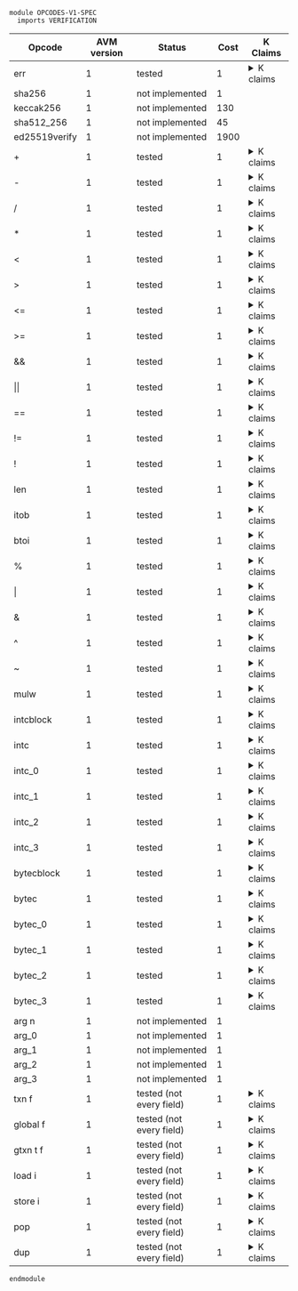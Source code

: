 ```k
module OPCODES-V1-SPEC
  imports VERIFICATION
```

<table>

<thead>
<tr><th> Opcode </th><th> AVM version </th><th> Status </th><th> Cost </th><th> K Claims </th></tr>
</thead>

<tbody>

<!----------------------------------------------------------------------------->

<tr><td> err </td><td> 1 </td><td> tested </td><td> 1 </td>
<td><details>
<summary>K claims</summary>

```k
  claim <k> err => #panic(ERR_OPCODE) ...</k>
```

</details>
</td></tr>

<!----------------------------------------------------------------------------->

<tr><td> sha256        </td><td> 1 </td><td> not implemented </td><td> 1   </td>
<td></td>

<!----------------------------------------------------------------------------->

<tr><td> keccak256     </td><td> 1 </td><td> not implemented </td><td> 130  </td>
<td></td>

<!----------------------------------------------------------------------------->

<tr><td> sha512_256    </td><td> 1 </td><td> not implemented </td><td> 45   </td>
<td></td>

<!----------------------------------------------------------------------------->

<tr><td> ed25519verify </td><td> 1 </td><td> not implemented </td><td> 1900 </td>
<td></td>

<!----------------------------------------------------------------------------->

<tr><td> + </td><td> 1 </td><td> tested </td><td> 1 </td>
<td><details>
<summary>K claims</summary>

```k
  claim <k> + => . ...</k>
        <stack> 5 : 3 : XS => 8 : XS </stack>
        <stacksize> S => S -Int 1 </stacksize>

  claim <k> + => #panic(INT_OVERFLOW) ...</k>
        <stack> MAX_UINT64 : 3 : _ </stack>
```
</details>
</td></tr>

<!----------------------------------------------------------------------------->

<tr><td> - </td><td> 1 </td><td> tested </td><td> 1 </td>
<td><details>
<summary>K claims</summary>

```k
  claim <k> - => . ...</k>
        <stack> 6 : 10 : XS => 4 : XS </stack>
        <stacksize> S => S -Int 1 </stacksize>

  claim <k> - => #panic(INT_UNDERFLOW) ...</k>
        <stack> 10 : 6 : _ </stack>
```
</details>
</td></tr>

<!----------------------------------------------------------------------------->

<tr><td> / </td><td> 1 </td><td> tested </td><td> 1 </td>
<td><details>
<summary>K claims</summary>

```k
  claim <k> / => . ...</k>
        <stack> 5 : 30 : XS => 6 : XS </stack>
        <stacksize> S => S -Int 1 </stacksize>

  claim <k> / => #panic(DIV_BY_ZERO) ...</k>
        <stack> 0 : 30 : _</stack>
```
</details>
</td></tr>

<!----------------------------------------------------------------------------->

<tr><td> * </td><td> 1 </td><td> tested </td><td> 1 </td>
<td><details>
<summary>K claims</summary>

```k
  claim <k> * => . ...</k>
        <stack> 6 : 7 : XS => 42 : XS </stack>
        <stacksize> S => S -Int 1 </stacksize>

  claim <k> * => #panic(INT_OVERFLOW) ...</k>
        <stack> MAX_UINT64 : 2 : _ </stack>
```
</details>
</td></tr>

<!----------------------------------------------------------------------------->

<tr><td> < </td><td> 1 </td><td> tested </td><td> 1 </td>
<td><details>
<summary>K claims</summary>

```k
  claim <k> < => . ...</k>
        <stack> 5 : 3 : XS => 1 : XS </stack>
        <stacksize> S => S -Int 1 </stacksize>

  claim <k> < => . ...</k>
        <stack> 3 : 5 : XS => 0 : XS </stack>
        <stacksize> S => S -Int 1 </stacksize>

  claim <k> < => . ...</k>
        <stack> 5 : 5 : XS => 0 : XS </stack>
        <stacksize> S => S -Int 1 </stacksize>
```
</details>
</td></tr>

<!----------------------------------------------------------------------------->

<tr><td> > </td><td> 1 </td><td> tested </td><td> 1 </td>
<td><details>
<summary>K claims</summary>

```k
  claim <k> > => . ...</k>
        <stack> 5 : 3 : XS => 0 : XS </stack>
        <stacksize> S => S -Int 1 </stacksize>

  claim <k> > => . ...</k>
        <stack> 3 : 5 : XS => 1 : XS </stack>
        <stacksize> S => S -Int 1 </stacksize>

  claim <k> > => . ...</k>
        <stack> 5 : 5 : XS => 0 : XS </stack>
        <stacksize> S => S -Int 1 </stacksize>
```
</details>
</td></tr>

<!----------------------------------------------------------------------------->

<tr><td> <= </td><td> 1 </td><td> tested </td><td> 1 </td>
<td><details>
<summary>K claims</summary>

```k
  claim <k> <= => . ...</k>
        <stack> 5 : 3 : XS => 1 : XS </stack>
        <stacksize> S => S -Int 1 </stacksize>

  claim <k> <= => . ...</k>
        <stack> 3 : 5 : XS => 0 : XS </stack>
        <stacksize> S => S -Int 1 </stacksize>

  claim <k> <= => . ...</k>
        <stack> 5 : 5 : XS => 1 : XS </stack>
        <stacksize> S => S -Int 1 </stacksize>
```
</details>
</td></tr>

<!----------------------------------------------------------------------------->

<tr><td> >= </td><td> 1 </td><td> tested </td><td> 1 </td>
<td><details>
<summary>K claims</summary>

```k
  claim <k> >= => . ...</k>
        <stack> 5 : 3 : XS => 0 : XS </stack>
        <stacksize> S => S -Int 1 </stacksize>

  claim <k> >= => . ...</k>
        <stack> 3 : 5 : XS => 1 : XS </stack>
        <stacksize> S => S -Int 1 </stacksize>

  claim <k> >= => . ...</k>
        <stack> 5 : 5 : XS => 1 : XS </stack>
        <stacksize> S => S -Int 1 </stacksize>
```
</details>
</td></tr>

<!----------------------------------------------------------------------------->

<tr><td> && </td><td> 1 </td><td> tested </td><td> 1 </td>
<td><details>
<summary>K claims</summary>

```k
  claim <k> && => . ...</k>
        <stack> 3 : 1 : XS => 1 : XS </stack>
        <stacksize> S => S -Int 1 </stacksize>

  claim <k> && => . ...</k>
        <stack> 0 : 1 : XS => 0 : XS </stack>
        <stacksize> S => S -Int 1 </stacksize>

  claim <k> && => . ...</k>
        <stack> 5 : 0 : XS => 0 : XS </stack>
        <stacksize> S => S -Int 1 </stacksize>

  claim <k> && => . ...</k>
        <stack> 0 : 0 : XS => 0 : XS </stack>
        <stacksize> S => S -Int 1 </stacksize>
```
</details>
</td></tr>


<!----------------------------------------------------------------------------->

<tr><td> || </td><td> 1 </td><td> tested </td><td> 1 </td>
<td><details>
<summary>K claims</summary>

```k
  claim <k> || => . ...</k>
        <stack> 3 : 1 : XS => 1 : XS </stack>
        <stacksize> S => S -Int 1 </stacksize>

  claim <k> || => . ...</k>
        <stack> 0 : 1 : XS => 1 : XS </stack>
        <stacksize> S => S -Int 1 </stacksize>

  claim <k> || => . ...</k>
        <stack> 5 : 0 : XS => 1 : XS </stack>
        <stacksize> S => S -Int 1 </stacksize>

  claim <k> || => . ...</k>
        <stack> 0 : 0 : XS => 0 : XS </stack>
        <stacksize> S => S -Int 1 </stacksize>
```
</details>
</td></tr>

<!----------------------------------------------------------------------------->

<tr><td> == </td><td> 1 </td><td> tested </td><td> 1 </td>
<td><details>
<summary>K claims</summary>

```k
  claim <k> == => . ...</k>
        <stack> 2 : 2 : XS => 1 : XS </stack>
        <stacksize> S => S -Int 1 </stacksize>

  claim <k> == => . ...</k>
        <stack> 4 : 2 : XS => 0 : XS </stack>
        <stacksize> S => S -Int 1 </stacksize>

  claim <k> == => . ...</k>
        <stack> b"123" : b"123" : XS => 1 : XS </stack>
        <stacksize> S => S -Int 1 </stacksize>

  claim <k> == => . ...</k>
        <stack> b"123" : b"321" : XS => 0 : XS </stack>
        <stacksize> S => S -Int 1 </stacksize>
```
</details>
</td></tr>

<!----------------------------------------------------------------------------->

<tr><td> != </td><td> 1 </td><td> tested </td><td> 1 </td>
<td><details>
<summary>K claims</summary>

```k
  claim <k> != => . ...</k>
        <stack> 2 : 2 : XS => 0 : XS </stack>
        <stacksize> S => S -Int 1 </stacksize>

  claim <k> != => . ...</k>
        <stack> 4 : 2 : XS => 1 : XS </stack>
        <stacksize> S => S -Int 1 </stacksize>

  claim <k> != => . ...</k>
        <stack> b"123" : b"123" : XS => 0 : XS </stack>
        <stacksize> S => S -Int 1 </stacksize>

  claim <k> != => . ...</k>
        <stack> b"123" : b"321" : XS => 1 : XS </stack>
        <stacksize> S => S -Int 1 </stacksize>
```
</details>
</td></tr>

<!----------------------------------------------------------------------------->

<tr><td> ! </td><td> 1 </td><td> tested </td><td> 1 </td>
<td><details>
<summary>K claims</summary>

```k
  claim <k> ! => . ...</k>
        <stack> 1 : XS => 0 : XS </stack>
        <stacksize> _ </stacksize>

  claim <k> ! => . ...</k>
        <stack> 5 : XS => 0 : XS </stack>
        <stacksize> _ </stacksize>

  claim <k> ! => . ...</k>
        <stack> 0 : XS => 1 : XS </stack>
        <stacksize> _ </stacksize>
```
</details>
</td></tr>

<!----------------------------------------------------------------------------->

<tr><td> len </td><td> 1 </td><td> tested </td><td> 1 </td>
<td><details>
<summary>K claims</summary>

```k
  claim <k> len => . ...</k>
        <stack> b"123456" : XS => 6 : XS </stack>
        <stacksize> _ </stacksize>

  claim <k> len => . ...</k>
        <stack> b"" : XS => 0 : XS </stack>
        <stacksize> _ </stacksize>
```
</details>
</td></tr>

<!----------------------------------------------------------------------------->

<tr><td> itob </td><td> 1 </td><td> tested </td><td> 1 </td>
<td><details>
<summary>K claims</summary>

```k
  claim <k> itob => . ...</k>
        <stack> 6382179 : XS => b"\x00\x00\x00\x00\x00abc" : XS </stack>
        <stacksize> _ </stacksize>
```
</details>
</td></tr>

<!----------------------------------------------------------------------------->

<tr><td> btoi </td><td> 1 </td><td> tested </td><td> 1 </td>
<td><details>
<summary>K claims</summary>

```k
  claim <k> btoi => . ...</k>
        <stack> b"\x00\x00\x00\x00\x00abc" : XS => 6382179 : XS </stack>
        <stacksize> _ </stacksize>
```
</details>
</td></tr>

<!----------------------------------------------------------------------------->

<tr><td> % </td><td> 1 </td><td> tested </td><td> 1 </td>
<td><details>
<summary>K claims</summary>

```k
  claim <k> % => . ...</k>
        <stack> 3 : 5 : XS => 2 : XS </stack>
        <stacksize> S => S -Int 1 </stacksize>

  claim <k> % => #panic(DIV_BY_ZERO) ...</k>
        <stack> 0 : 5 : _ </stack>
```
</details>
</td></tr>

<!----------------------------------------------------------------------------->

<tr><td> | </td><td> 1 </td><td> tested </td><td> 1 </td>
<td><details>
<summary>K claims</summary>

```k
  claim <k> | => . ...</k>
        <stack> 123 : 321 : XS => 379 : XS </stack>
        <stacksize> S => S -Int 1 </stacksize>
```
</details>
</td></tr>

<!----------------------------------------------------------------------------->

<tr><td> & </td><td> 1 </td><td> tested </td><td> 1 </td>
<td><details>
<summary>K claims</summary>

```k
  claim <k> & => . ...</k>
        <stack> 123 : 321 : XS => 65 : XS </stack>
        <stacksize> S => S -Int 1 </stacksize>
```
</details>
</td></tr>

<!----------------------------------------------------------------------------->

<tr><td> ^ </td><td> 1 </td><td> tested </td><td> 1 </td>
<td><details>
<summary>K claims</summary>

```k
  claim <k> ^ => . ...</k>
        <stack> 123 : 321 : XS => 314 : XS </stack>
        <stacksize> S => S -Int 1 </stacksize>
```
</details>
</td></tr>

<!----------------------------------------------------------------------------->

<tr><td> ~ </td><td> 1 </td><td> tested </td><td> 1 </td>
<td><details>
<summary>K claims</summary>

```k
// ~ 	1 	heavy_check_mark 	1
//  claim <k> ~ => . </k>
//        <stack> 123 : XS => 18446744073709551492 : XS </stack>
//        <stacksize> _ </stacksize>
  claim <k> ~ => #panic(ILL_TYPED_STACK) </k>
        <stack> b"123" : _ </stack>
```
</details>
</td></tr>

<!----------------------------------------------------------------------------->

<tr><td> mulw </td><td> 1 </td><td> tested </td><td> 1 </td>
<td><details>
<summary>K claims</summary>

```k
  claim <k> mulw => . </k>
        <stack> 123456789012345 : 123456789012345 : XS => 15098910126093764401 : 826247639 : XS </stack>
        <stacksize> _ </stacksize>
```
</details>
</td></tr>

<!----------------------------------------------------------------------------->

<tr><td> intcblock </td><td> 1 </td><td> tested </td><td> 1 </td>
<td><details>
<summary>K claims</summary>

```k
  claim <k> intcblock 3 4 5 6 => . </k>
        <intcblock> _ =>
                   (0 |-> 4
                    1 |-> 5
                    2 |-> 6)
        </intcblock>
```
</details>
</td></tr>

<!----------------------------------------------------------------------------->

<tr><td> intc </td><td> 1 </td><td> tested </td><td> 1 </td>
<td><details>
<summary>K claims</summary>

```k
  claim <k> intc 1 => . </k>
        <stack> XS => 5 : XS </stack>
        <stacksize> S => S +Int 1 </stacksize>
        <intcblock> 0 |-> 4
                    1 |-> 5
                    2 |-> 6
        </intcblock>
    requires S <Int 1000
```
</details>
</td></tr>

<!----------------------------------------------------------------------------->

<tr><td> intc_0 </td><td> 1 </td><td> tested </td><td> 1 </td>
<td><details>
<summary>K claims</summary>

```k
  claim <k> intc_0 => . </k>
        <stack> XS => 4 : XS </stack>
        <stacksize> S => S +Int 1 </stacksize>
        <intcblock> 0 |-> 4
                    1 |-> 5
                    2 |-> 6
                    3 |-> 7
        </intcblock>
    requires S <Int 1000
```
</details>
</td></tr>

<!----------------------------------------------------------------------------->

<tr><td> intc_1 </td><td> 1 </td><td> tested </td><td> 1 </td>
<td><details>
<summary>K claims</summary>

```k
  claim <k> intc_1 => . </k>
        <stack> XS => 5 : XS </stack>
        <stacksize> S => S +Int 1 </stacksize>
        <intcblock> 0 |-> 4
                    1 |-> 5
                    2 |-> 6
                    3 |-> 7
        </intcblock>
    requires S <Int 1000
```
</details>
</td></tr>

<!----------------------------------------------------------------------------->

<tr><td> intc_2 </td><td> 1 </td><td> tested </td><td> 1 </td>
<td><details>
<summary>K claims</summary>

```k
  claim <k> intc_2 => . </k>
        <stack> XS => 6 : XS </stack>
        <stacksize> S => S +Int 1 </stacksize>
        <intcblock> 0 |-> 4
                    1 |-> 5
                    2 |-> 6
                    3 |-> 7
        </intcblock>
    requires S <Int 1000
```
</details>
</td></tr>

<!----------------------------------------------------------------------------->

<tr><td> intc_3 </td><td> 1 </td><td> tested </td><td> 1 </td>
<td><details>
<summary>K claims</summary>

```k
  claim <k> intc_3 => . </k>
        <stack> XS => 7 : XS </stack>
        <stacksize> S => S +Int 1 </stacksize>
        <intcblock> 0 |-> 4
                    1 |-> 5
                    2 |-> 6
                    3 |-> 7
        </intcblock>
    requires S <Int 1000
```
</details>
</td></tr>

<!----------------------------------------------------------------------------->

<tr><td> bytecblock </td><td> 1 </td><td> tested </td><td> 1 </td>
<td><details>
<summary>K claims</summary>

```k
  claim <k> bytecblock 3 (1, "1") (1, "2") (1,"3") => . </k>
        <bytecblock> _ =>
                   (0 |-> "1"
                    1 |-> "2"
                    2 |-> "3")
        </bytecblock>
```
</details>
</td></tr>

<!----------------------------------------------------------------------------->

<tr><td> bytec </td><td> 1 </td><td> tested </td><td> 1 </td>
<td><details>
<summary>K claims</summary>

```k
  claim <k> bytec 1 => . </k>
        <stack> XS => "2" : XS </stack>
        <stacksize> S => S +Int 1 </stacksize>
        <bytecblock> 0 |-> "1"
                    1 |-> "2"
                    2 |-> "3"
        </bytecblock>
    requires S <Int 1000
```
</details>
</td></tr>

<!----------------------------------------------------------------------------->

<tr><td> bytec_0 </td><td> 1 </td><td> tested </td><td> 1 </td>
<td><details>
<summary>K claims</summary>

```k
  claim <k> bytec_0 => . </k>
        <stack> XS => "1" : XS </stack>
        <stacksize> S => S +Int 1 </stacksize>
        <bytecblock> 0 |-> "1"
                    1 |-> "2"
                    2 |-> "3"
                    3 |-> "4"
        </bytecblock>
    requires S <Int 1000
```
</details>
</td></tr>

<!----------------------------------------------------------------------------->

<tr><td> bytec_1 </td><td> 1 </td><td> tested </td><td> 1 </td>
<td><details>
<summary>K claims</summary>

```k
  claim <k> bytec_1 => . </k>
        <stack> XS => "2" : XS </stack>
        <stacksize> S => S +Int 1 </stacksize>
        <bytecblock> 0 |-> "1"
                    1 |-> "2"
                    2 |-> "3"
                    3 |-> "4"
        </bytecblock>
    requires S <Int 1000
```
</details>
</td></tr>

<!----------------------------------------------------------------------------->

<tr><td> bytec_2 </td><td> 1 </td><td> tested </td><td> 1 </td>
<td><details>
<summary>K claims</summary>

```k
  claim <k> bytec_2 => . </k>
        <stack> XS => "3" : XS </stack>
        <stacksize> S => S +Int 1 </stacksize>
        <bytecblock> 0 |-> "1"
                    1 |-> "2"
                    2 |-> "3"
                    3 |-> "4"
        </bytecblock>
    requires S <Int 1000
```
</details>
</td></tr>

<!----------------------------------------------------------------------------->

<tr><td> bytec_3 </td><td> 1 </td><td> tested </td><td> 1 </td>
<td><details>
<summary>K claims</summary>

```k
  claim <k> bytec_3 => . </k>
        <stack> XS => "4" : XS </stack>
        <stacksize> S => S +Int 1 </stacksize>
        <bytecblock> 0 |-> "1"
                    1 |-> "2"
                    2 |-> "3"
                    3 |-> "4"
        </bytecblock>
    requires S <Int 1000
```
</details>
</td></tr>

<!----------------------------------------------------------------------------->

<tr><td> arg n </td><td> 1 </td><td> not implemented </td><td> 1 </td>
<td></td></tr>

<!----------------------------------------------------------------------------->

<tr><td> arg_0 </td><td> 1 </td><td> not implemented </td><td> 1 </td>
<td></td></tr>

<!----------------------------------------------------------------------------->

<tr><td> arg_1 </td><td> 1 </td><td> not implemented </td><td> 1 </td>
<td></td></tr>

<!----------------------------------------------------------------------------->

<tr><td> arg_2 </td><td> 1 </td><td> not implemented </td><td> 1 </td>
<td></td></tr>

<!----------------------------------------------------------------------------->

<tr><td> arg_3 </td><td> 1 </td><td> not implemented </td><td> 1 </td>
<td></td></tr>

<!----------------------------------------------------------------------------->

<tr><td> txn f </td><td> 1 </td><td> tested (not every field) </td><td> 1 </td>
<td><details>
<summary>K claims</summary>

```k
  claim <k> txn Sender => . </k>
        <stack> XS => normalize(SENDER) : XS </stack>
        <stacksize> S => S +Int 1 </stacksize>
        <currentTx> TX_ID </currentTx>
        <transactions>
          <transaction>
            <txID> TX_ID </txID>
            <groupID> GROUP_ID:String </groupID>
            <groupIdx> GROUP_INDEX:Int </groupIdx>
            <sender> SENDER:Bytes </sender>
            <typeEnum> TYPE </typeEnum>
            ...
          </transaction>
          ...
        </transactions>
        <txnIndexMap>
          <txnIndexMapGroup>
            <txnIndexMapGroupKey> GROUP_ID:String </txnIndexMapGroupKey>
            <txnIndexMapGroupValues> .Map [GROUP_INDEX:Int <- TX_ID:String] </txnIndexMapGroupValues>
          </txnIndexMapGroup>
          ...
        </txnIndexMap>
    requires S <Int MAX_STACK_DEPTH
      andBool #isValidForTxnType(Sender, TYPE)
```
</details>
</td></tr>

<!----------------------------------------------------------------------------->

<tr><td> global f </td><td> 1 </td><td> tested (not every field) </td><td> 1 </td>
<td><details>
<summary>K claims</summary>

```k
  claim <k> global MinBalance => . </k>
        <stack> XS => 100000 : XS </stack>
        <stacksize> S => S +Int 1 </stacksize>
    requires S <Int 1000
```
</details>
</td></tr>

<!----------------------------------------------------------------------------->

<tr><td> gtxn t f </td><td> 1 </td><td> tested (not every field) </td><td> 1 </td>
<td><details>
<summary>K claims</summary>

```k
   claim <k> gtxn GROUP_INDEX Sender => . </k>
         <stack> XS => normalize(SENDER) : XS </stack>
         <stacksize> S => S +Int 1 </stacksize>
         <currentTx> CURRENT_TX_ID </currentTx>
         <transactions>
           <transaction>
             <txID> CURRENT_TX_ID </txID>
             <groupID> GROUP_ID:String </groupID>
             <groupIdx> CURRENT_GROUP_INDEX:Int </groupIdx>
             ...
           </transaction>
           <transaction>
             <txID> TARGET_TX_ID </txID>
             <groupID> GROUP_ID:String </groupID>
             <groupIdx> GROUP_INDEX:Int </groupIdx>
             <sender> SENDER:Bytes </sender>
             <typeEnum> TYPE </typeEnum>
             ...
           </transaction>
           ...
         </transactions>
         <txnIndexMap>
           <txnIndexMapGroup>
             <txnIndexMapGroupKey> GROUP_ID:String </txnIndexMapGroupKey>
             <txnIndexMapGroupValues> .Map 
                                      [GROUP_INDEX:Int <- TARGET_TX_ID:String]
                                      [CURRENT_GROUP_INDEX <- CURRENT_TX_ID:String]
             </txnIndexMapGroupValues>
           </txnIndexMapGroup>
           ...
         </txnIndexMap>
     requires S <Int MAX_STACK_DEPTH
      andBool #isValidForTxnType(Sender, TYPE)
      andBool GROUP_INDEX =/=K CURRENT_GROUP_INDEX
      andBool CURRENT_TX_ID =/=K TARGET_TX_ID
```
</details>
</td></tr>

<!----------------------------------------------------------------------------->

<tr><td> load i </td><td> 1 </td><td> tested (not every field) </td><td> 1 </td>
<td><details>
<summary>K claims</summary>

```k
  claim <k> load 1 => . </k>
        <stack> XS => VALUE : XS </stack>
        <stacksize> S => S +Int 1 </stacksize>
        <scratch> (2 |-> _) (1 |-> VALUE) (4 |-> _) </scratch>
    requires S <Int 1000

  claim <k> load 3 => . </k>
        <stack> XS => 0 : XS </stack>
        <stacksize> S => S +Int 1 </stacksize>
        <scratch> (2 |-> _) (1 |-> _) (4 |-> _) (.Map => (3 |-> 0)) </scratch>
    requires S <Int 1000
```
</details>
</td></tr>

<!----------------------------------------------------------------------------->

<tr><td> store i </td><td> 1 </td><td> tested (not every field) </td><td> 1 </td>
<td><details>
<summary>K claims</summary>

```k
  claim <k> store 1 => . </k>
        <stack> VALUE : XS => XS </stack>
        <stacksize> S => S -Int 1 </stacksize>
        <scratch> (2 |-> _) (1 |-> (_ => VALUE)) (4 |-> _) </scratch>
```
</details>
</td></tr>

<!----------------------------------------------------------------------------->

<tr><td> pop </td><td> 1 </td><td> tested (not every field) </td><td> 1 </td>
<td><details>
<summary>K claims</summary>

```k
  claim <k> pop => . </k>
        <stack> _ : XS => XS </stack>
        <stacksize> S => S -Int 1 </stacksize>
```
</details>
</td></tr>

<!----------------------------------------------------------------------------->

<tr><td> dup </td><td> 1 </td><td> tested (not every field) </td><td> 1 </td>
<td><details>
<summary>K claims</summary>

```k
  claim <k> dup => . </k>
        <stack> VAL : XS => VAL : VAL : XS </stack>
        <stacksize> S => S +Int 1 </stacksize>
    requires S <Int 1000
```
</details>
</td></tr>

</tbody>
</table>


```k
endmodule
```
